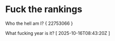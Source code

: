 # Fuck the rankings

Who the hell am I?
{ 22753066 }

What fucking year is it?
[ 2025-10-16T08:43:20Z ]
